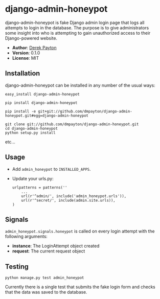# django-admin-honeypot

django-admin-honeypot is fake Django admin login page that logs all attempts to login in the database. The purpose is to give administrators some insight into who is attempting to gain unauthorized access to their Django-powered website.

* **Author**: [Derek Payton](http://dmpayton.com)
* **Version**: 0.1.0
* **License**: MIT

## Installation

django-admin-honeypot can be installed in any number of the usual ways:

```
easy_install django-admin-honeypot
```

```
pip install django-admin-honeypot
```

```
pip install -e git+git://github.com/dmpayton/django-admin-honeypot.git#egg=django-admin-honeypot
```

```
git clone git://github.com/dmpayton/django-admin-honeypot.git
cd django-admin-honeypot
python setup.py install
```

etc...

## Usage

* Add `admin_honeypot` to `INSTALLED_APPS`.
* Update your urls.py:

    ```
    urlpatterns = patterns(''
        ...
        url(r'^admin/', include('admin_honeypot.urls')),
        url(r'^secret/', include(admin.site.urls)),
    )
    ```

## Signals

`admin_honeypot.signals.honeypot` is called on every login attempt with the following arguments:

* **instance**: The LoginAttempt object created
* **request**: The current request object

## Testing

    python manage.py test admin_honeypot

Currently there is a single test that submits the fake login form and checks that the data was saved to the database.
